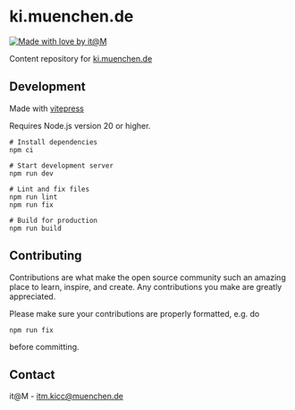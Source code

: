 # ki.muenchen.de

[![Made with love by it@M][made-with-love-shield]][itm-opensource]

<!-- feel free to add more shields, style 'for-the-badge' -> see https://shields.io/badges -->

Content repository for [ki.muenchen.de](https://ki.muenchen.de/)

## Development

Made with [vitepress](https://vitepress.dev)

Requires Node.js version 20 or higher.

```shell
# Install dependencies
npm ci

# Start development server
npm run dev

# Lint and fix files
npm run lint
npm run fix

# Build for production
npm run build
```

## Contributing

Contributions are what make the open source community such an amazing place to learn, inspire, and create. Any contributions you make are greatly appreciated.

Please make sure your contributions are properly formatted, e.g. do

`npm run fix`

before committing.

## Contact

it@M - <itm.kicc@muenchen.de>

<!-- project shields / links -->

[made-with-love-shield]: https://img.shields.io/badge/made%20with%20%E2%9D%A4%20by-it%40M-yellow?style=for-the-badge
[itm-opensource]: https://opensource.muenchen.de/
